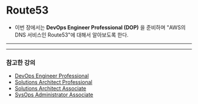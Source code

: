 # Route53

- 이번 장에서는 **DevOps Engineer Professional (DOP)** 을 준비하며 "AWS의 DNS 서비스인 Route53"에 대해서 알아보도록 한다.

---




























---

### 참고한 강의

- [DevOps Engineer Professional](https://www.udemy.com/course/aws-certified-devops-engineer-professional-korean)
- [Solutions Architect Professional](https://www.udemy.com/course/aws-solutions-architect-professional)
- [Solutions Architect Associate](https://www.udemy.com/course/best-aws-certified-solutions-architect-associate)
- [SysOps Administrator Associate](https://www.udemy.com/course/ultimate-aws-certified-sysops-administrator-associate)